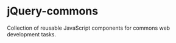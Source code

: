 jQuery-commons
==============

Collection of reusable JavaScript components for commons web development tasks.